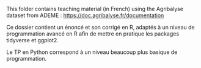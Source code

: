 This folder contains teaching material (in French) using the Agribalyse dataset from ADEME : https://doc.agribalyse.fr/documentation

Ce dossier contient un énoncé et son corrigé en R, adaptés à un niveau de programmation avancé en R afin de mettre en pratique les packages tidyverse et ggplot2.

Le TP en Python correspond à un niveau beaucoup plus basique de programmation.
